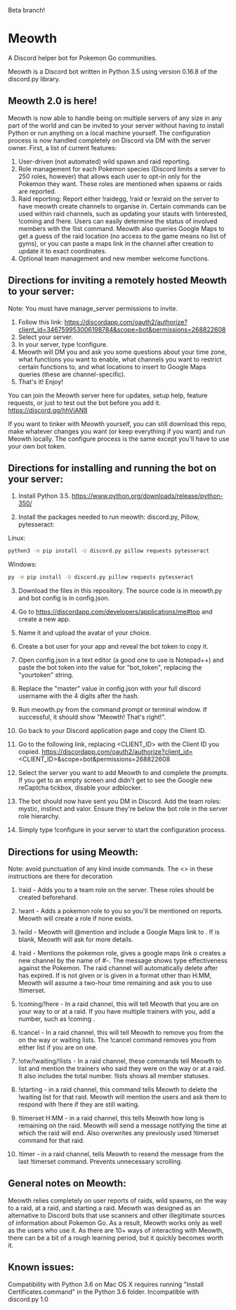 Beta branch!
# Meowth
A Discord helper bot for Pokemon Go communities.

Meowth is a Discord bot written in Python 3.5 using version 0.16.8 of the discord.py library.

## Meowth 2.0 is here! 

Meowth is now able to handle being on multiple servers of any size in any part of the world and can be invited to your server without having to install Python or run anything on a local machine yourself. The configuration process is now handled completely on Discord via DM with the server owner. First, a list of current features:

1. User-driven (not automated) wild spawn and raid reporting.
2. Role management for each Pokemon species (Discord limits a server to 250 roles, however) that allows each user to opt-in only for the Pokemon they want. These roles are mentioned when spawns or raids are reported.
3. Raid reporting: Report either !raidegg, !raid or !exraid on the server to have meowth create channels to organise in. Certain commands can be used within raid channels, such as updating your stauts with !interested, !coming and !here. Users can easily determine the status of involved members with the !list command. Meowth also queries Google Maps to get a guess of the raid location (no access to the game means no list of gyms), or you can paste a maps link in the channel after creation to update it to exact coordinates.
4. Optional team management and new member welcome functions.

## Directions for inviting a remotely hosted Meowth to your server:
Note: You must have manage_server permissions to invite.
1. Follow this link: https://discordapp.com/oauth2/authorize?client_id=346759953006198784&scope=bot&permissions=268822608
2. Select your server.
3. In your server, type !configure.
4. Meowth will DM you and ask you some questions about your time zone, what functions you want to enable, what channels you want to restrict certain functions to, and what locations to insert to Google Maps queries (these are channel-specific). 
5. That's it! Enjoy!

You can join the Meowth server here for updates, setup help, feature requests, or just to test out the bot before you add it. https://discord.gg/hhVjAN8 

If you want to tinker with Meowth yourself, you can still download this repo, make whatever changes you want (or keep everything if you want) and run Meowth locally. The configure process is the same except you'll have to use your own bot token.

## Directions for installing and running the bot on your server:

1. Install Python 3.5. 
https://www.python.org/downloads/release/python-350/

2. Install the packages needed to run meowth: discord.py, Pillow, pytesseract:

Linux:
```bash
python3 -m pip install -U discord.py pillow requests pytesseract
```

Windows: 
```bash
py -m pip install -U discord.py pillow requests pytesseract
```

3. Download the files in this repository. The source code is in meowth.py and bot config is in config.json.

4. Go to https://discordapp.com/developers/applications/me#top and create a new app. 

5. Name it and upload the avatar of your choice. 

6. Create a bot user for your app and reveal the bot token to copy it.

7. Open config.json in a text editor (a good one to use is Notepad++) and paste the bot token into the value for "bot_token", replacing the "yourtoken" string.

8. Replace the "master" value in config.json with your full discord username with the 4 digits after the hash. 

9. Run meowth.py from the command prompt or terminal window. If successful, it should show "Meowth! That's right!".

10. Go back to your Discord application page and copy the Client ID.

11. Go to the following link, replacing <CLIENT_ID> with the Client ID you copied.
https://discordapp.com/oauth2/authorize?client_id=<CLIENT_ID>&scope=bot&permissions=268822608

12. Select the server you want to add Meowth to and complete the prompts. If you get to an empty screen and didn't get to see the Google new reCaptcha tickbox, disable your adblocker.

9. The bot should now have sent you DM in Discord. Add the team roles: mystic, instinct and valor. Ensure they're below the bot role in the server role hierarchy. 

10. Simply type !configure in your server to start the configuration process.

## Directions for using Meowth:
Note: avoid punctuation of any kind inside commands. The <> in these instructions are there for decoration

1. !raid <teamname> - Adds you to a team role on the server. These roles should be created beforehand.

2. !want <pokemonname> - Adds a pokemon role to you so you'll be mentioned on reports. Meowth will create a role if none exists.

3. !wild <pokemonname> <location> - Meowth will @mention <pokemonname> and include a Google Maps link to <location>. If <location> is blank, Meowth will ask for more details.

4. !raid <pokemonname> <location> <time remaining> - Mentions the pokemon role, gives a google maps link o creates a new channel by the name of
#<pokemonname>-<location>. The message shows type effectiveness against the Pokemon. The raid channel will automatically delete after <time remaining> has expired. If <time remaining> is not given or is given in a format other than H:MM, Meowth will assume a two-hour time remaining and ask you to use !timerset.

5. !coming/!here - In a raid channel, this will tell Meowth that you are on your way to or at a raid. If you have multiple trainers with you, add a number, such as !coming <number>.

6. !cancel - In a raid channel, this will tell Meowth to remove you from the on the way or waiting lists. The !cancel command removes you from either list if you are on one.

7. !otw/!waiting/!lists - In a raid channel, these commands tell Meowth to list and mention the trainers who said they were on the way
or at a raid. It also includes the total number. !lists shows all member statuses.

8. !starting - in a raid channel, this command tells Meowth to delete the !waiting list for that raid. Meowth will mention the
users and ask them to respond with !here if they are still waiting.

9. !timerset H:MM - in a raid channel, this tells Meowth how long is remaining on the raid. Meowth will send a message notifying
the time at which the raid will end. Also overwrites any previously used !timerset command for that raid.

10. !timer - in a raid channel, tells Meowth to resend the message from the last !timerset command. Prevents unnecessary
scrolling.


## General notes on Meowth:

Meowth relies completely on user reports of raids, wild spawns, on the way to a raid, at a raid, and starting a raid. Meowth
was designed as an alternative to Discord bots that use scanners and other illegitimate sources of information about Pokemon Go.
As a result, Meowth works only as well as the users who use it. As there are 10+ ways of interacting with Meowth, there
can be a bit of a rough learning period, but it quickly becomes worth it.

## Known issues:

Compatibility with Python 3.6 on Mac OS X requires running "Install Certificates.command" in the Python 3.6 folder. Incompatible with discord.py 1.0



